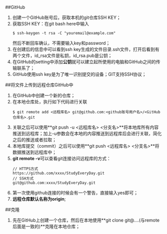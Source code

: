##GitHub
1. 创建一个GitHub账号后，获取本机的git仓库SSH KEY；
2. 获取SSH KEY：在git bash here中输入
    ```
    $ ssh-keygen -t rsa -C "youremail@example.com"
    ```
    然后不断回车确认，不需要输入key和password；
3. 在创建后的信息中可以看到ssh key生成的文件目录.ssh文件，打开后看到有两个文件，id_rsa文件是私钥，id_rsa.pub是公钥；
4. 在GitHub的setting中添加**公钥**就可以建立起所使用的电脑和GitHub之间的传输联系了；
5. GitHub使用ssh key是为了唯一识别提交的设备；GIT支持SSH协议；

##将文件上传到远程仓库GitHub中
1. 在GitHub中创建一个新的仓库；
2. 在本地仓库处，执行如下代码进行关联
    ```
    $ git remote add <远程库名> git@github.com:<github账号用户名>/<GitHub仓库名>.git
    ```
3. 关联之后可以使用**git push -u <远程库名> <分支名>**将本地库所有内容推送到远程库；加上-u参数会在本地的内容推送到远程库后会进行关联，简化之后的推送或者拉取；
4. 本地库提交（commit）之后可以使用**git push <远程库名> <分支名>**将数据推送到远程库中；
5. **git remote -v**可以查看git连接访问远程库的方式：
    ```
    // HTTPS方式
    https://github.com/xxxx/StudyEveryDay.git
    // SSH方式
    git@github.com:xxxx/StudyEveryDay.git
    ```
6. 第一次使用github连接的时候会有一个警告，直接输入yes即可；
7. **远程仓库默认名称为origin**;

##克隆
1. 先在GitHub上创建一个仓库，然后在本地使用**git clone git@....(与remote后面是一致的)**克隆在本地仓库；
